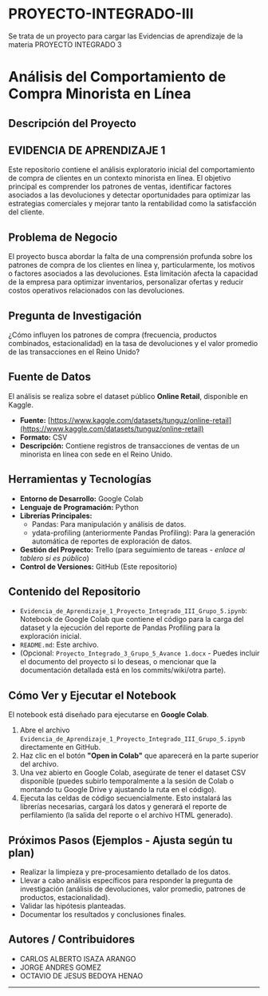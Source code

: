 # PROYECTO-INTEGRADO-III
Se trata de un proyecto para cargar las Evidencias de aprendizaje de la materia PROYECTO INTEGRADO 3
# Análisis del Comportamiento de Compra Minorista en Línea

## Descripción del Proyecto

## EVIDENCIA DE APRENDIZAJE 1

Este repositorio contiene el análisis exploratorio inicial del comportamiento de compra de clientes en un contexto minorista en línea. El objetivo principal es comprender los patrones de ventas, identificar factores asociados a las devoluciones y detectar oportunidades para optimizar las estrategias comerciales y mejorar tanto la rentabilidad como la satisfacción del cliente.

## Problema de Negocio

El proyecto busca abordar la falta de una comprensión profunda sobre los patrones de compra de los clientes en línea y, particularmente, los motivos o factores asociados a las devoluciones. Esta limitación afecta la capacidad de la empresa para optimizar inventarios, personalizar ofertas y reducir costos operativos relacionados con las devoluciones.

## Pregunta de Investigación

¿Cómo influyen los patrones de compra (frecuencia, productos combinados, estacionalidad) en la tasa de devoluciones y el valor promedio de las transacciones en el Reino Unido?

## Fuente de Datos

El análisis se realiza sobre el dataset público **Online Retail**, disponible en Kaggle.
* **Fuente:** [https://www.kaggle.com/datasets/tunguz/online-retail](https://www.kaggle.com/datasets/tunguz/online-retail)
* **Formato:** CSV
* **Descripción:** Contiene registros de transacciones de ventas de un minorista en línea con sede en el Reino Unido.

## Herramientas y Tecnologías

* **Entorno de Desarrollo:** Google Colab
* **Lenguaje de Programación:** Python
* **Librerías Principales:**
    * Pandas: Para manipulación y análisis de datos.
    * ydata-profiling (anteriormente Pandas Profiling): Para la generación automática de reportes de exploración de datos.
* **Gestión del Proyecto:** Trello (para seguimiento de tareas - *enlace al tablero si es público*)
* **Control de Versiones:** GitHub (Este repositorio)

## Contenido del Repositorio

* `Evidencia_de_Aprendizaje_1_Proyecto_Integrado_III_Grupo_5.ipynb`: Notebook de Google Colab que contiene el código para la carga del dataset y la ejecución del reporte de Pandas Profiling para la exploración inicial.
* `README.md`: Este archivo.
* (Opcional: `Proyecto_Integrado_3_Grupo_5_Avance 1.docx` - Puedes incluir el documento del proyecto si lo deseas, o mencionar que la documentación detallada está en los commits/wiki/otra parte).

## Cómo Ver y Ejecutar el Notebook

El notebook está diseñado para ejecutarse en **Google Colab**.

1.  Abre el archivo `Evidencia_de_Aprendizaje_1_Proyecto_Integrado_III_Grupo_5.ipynb` directamente en GitHub.
2.  Haz clic en el botón **"Open in Colab"** que aparecerá en la parte superior del archivo.
3.  Una vez abierto en Google Colab, asegúrate de tener el dataset CSV disponible (puedes subirlo temporalmente a la sesión de Colab o montando tu Google Drive y ajustando la ruta en el código).
4.  Ejecuta las celdas de código secuencialmente. Esto instalará las librerías necesarias, cargará los datos y generará el reporte de perfilamiento (la salida del reporte o el archivo HTML generado).

## Próximos Pasos (Ejemplos - Ajusta según tu plan)

* Realizar la limpieza y pre-procesamiento detallado de los datos.
* Llevar a cabo análisis específicos para responder la pregunta de investigación (análisis de devoluciones, valor promedio, patrones de productos, estacionalidad).
* Validar las hipótesis planteadas.
* Documentar los resultados y conclusiones finales.

## Autores / Contribuidores

* CARLOS ALBERTO ISAZA ARANGO
* JORGE ANDRES GOMEZ
* OCTAVIO DE JESUS BEDOYA HENAO

---
